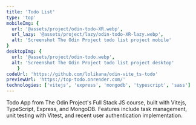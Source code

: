 ```yaml
---
title: 'Todo List'
type: 'top'
mobileImg: {
  url: '@assets/project/odin-todo-XR.webp',
  url_lazy: '@assets/project/lazy/odin-todo-XR-lazy.webp',
  alt: 'Screenshot The Odin Project todo list project mobile'
}
desktopImg: {
  url: '@assets/project/odin-todo.webp',
  alt: 'Screenshot The Odin Project todo list project desktop'
	}
codeUrl: 'https://github.com/lolikana/odin-vite_ts-todo'
previewUrl: 'https://top-todo.onrender.com/'
technologies: ['vitejs', 'express', 'mongodb', 'typescript', 'sass']
---
```


Todo App from The Odin Project's Full Stack JS course, built with Vitejs, TypeScript, Express, and MongoDB. Features include task management, unit testing with Vitest, and recent user authentication implementation.





